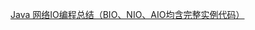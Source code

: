 [Java 网络IO编程总结（BIO、NIO、AIO均含完整实例代码）](https://blog.csdn.net/anxpp/article/details/51512200?tdsourcetag=s_pcqq_aiomsg)
